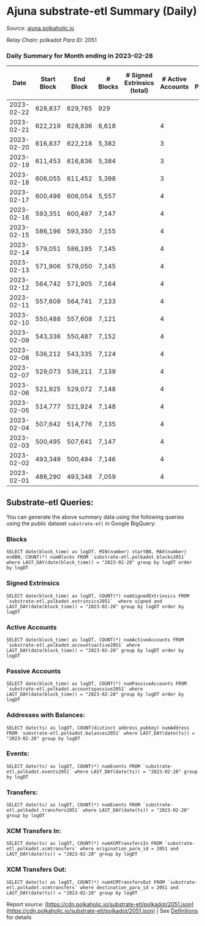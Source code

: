 # Ajuna substrate-etl Summary (Daily)

_Source_: [ajuna.polkaholic.io](https://ajuna.polkaholic.io)

*Relay Chain*: polkadot
*Para ID*: 2051



### Daily Summary for Month ending in 2023-02-28


| Date | Start Block | End Block | # Blocks | # Signed Extrinsics (total) | # Active Accounts | # Passive | # New | # Addresses with Balances | # Events | # Transfers | # XCM Transfers In | # XCM Transfers Out | Issues | 
| ---- | ----------- | --------- | -------- | --------------------------- | ----------------- | --------- | ----- | ------------------------- | -------- | ----------- | ------------------ | ------------------- | ------ |
| 2023-02-22 | 628,837 | 629,765 | 929 |  |  |  |  |  | 1,858 |   |   |   |  |
| 2023-02-21 | 622,219 | 628,836 | 6,618 |  | 4 |  |  | 7 | 13,240 |   |   |   |  |
| 2023-02-20 | 616,837 | 622,218 | 5,382 |  | 3 |  |  | 7 | 10,767 |   |   |   |  |
| 2023-02-19 | 611,453 | 616,836 | 5,384 |  | 3 |  |  | 7 | 10,771 |   |   |   |  |
| 2023-02-18 | 606,055 | 611,452 | 5,398 |  | 3 |  |  | 7 | 10,799 |   |   |   |  |
| 2023-02-17 | 600,498 | 606,054 | 5,557 |  | 4 |  |  | 7 | 11,120 |   |   |   |  |
| 2023-02-16 | 593,351 | 600,497 | 7,147 |  | 4 |  |  | 7 | 14,298 |   |   |   |  |
| 2023-02-15 | 586,196 | 593,350 | 7,155 |  | 4 |  |  | 7 | 14,314 |   |   |   |  |
| 2023-02-14 | 579,051 | 586,195 | 7,145 |  | 4 |  |  | 7 | 14,294 |   |   |   |  |
| 2023-02-13 | 571,906 | 579,050 | 7,145 |  | 4 |  |  | 7 | 14,294 |   |   |   |  |
| 2023-02-12 | 564,742 | 571,905 | 7,164 |  | 4 |  |  | 7 | 14,332 |   |   |   |  |
| 2023-02-11 | 557,609 | 564,741 | 7,133 |  | 4 |  |  | 7 | 14,270 |   |   |   |  |
| 2023-02-10 | 550,488 | 557,608 | 7,121 |  | 4 |  |  | 7 | 14,249 |   |   |   |  |
| 2023-02-09 | 543,336 | 550,487 | 7,152 |  | 4 |  |  | 7 | 14,308 |   |   |   |  |
| 2023-02-08 | 536,212 | 543,335 | 7,124 |  | 4 |  |  | 7 | 14,252 |   |   |   |  |
| 2023-02-07 | 529,073 | 536,211 | 7,139 |  | 4 |  |  | 7 | 14,282 |   |   |   |  |
| 2023-02-06 | 521,925 | 529,072 | 7,148 |  | 4 |  |  | 7 | 14,300 |   |   |   |  |
| 2023-02-05 | 514,777 | 521,924 | 7,148 |  | 4 |  |  | 7 | 14,300 |   |   |   |  |
| 2023-02-04 | 507,642 | 514,776 | 7,135 |  | 4 |  |  | 7 | 14,273 |   |   |   |  |
| 2023-02-03 | 500,495 | 507,641 | 7,147 |  | 4 |  |  | 7 | 14,301 |   |   |   |  |
| 2023-02-02 | 493,349 | 500,494 | 7,146 |  | 4 |  |  | 7 | 14,296 |   |   |   |  |
| 2023-02-01 | 486,290 | 493,348 | 7,059 |  | 4 |  |  | 7 | 14,122 |   |   |   |  |

## Substrate-etl Queries:
You can generate the above summary data using the following queries using the public dataset `substrate-etl` in Google BigQuery:


### Blocks
```
SELECT date(block_time) as logDT, MIN(number) startBN, MAX(number) endBN, COUNT(*) numBlocks FROM `substrate-etl.polkadot.blocks2051`  where LAST_DAY(date(block_time)) = "2023-02-28" group by logDT order by logDT
```


### Signed Extrinsics
```
SELECT date(block_time) as logDT, COUNT(*) numSignedExtrinsics FROM `substrate-etl.polkadot.extrinsics2051`  where signed and LAST_DAY(date(block_time)) = "2023-02-28" group by logDT order by logDT
```


### Active Accounts
```
SELECT date(block_time) as logDT, COUNT(*) numActiveAccounts FROM `substrate-etl.polkadot.accountsactive2051` where LAST_DAY(date(block_time)) = "2023-02-28" group by logDT order by logDT
```


### Passive Accounts
```
SELECT date(block_time) as logDT, COUNT(*) numPassiveAccounts FROM `substrate-etl.polkadot.accountspassive2051` where LAST_DAY(date(block_time)) = "2023-02-28" group by logDT order by logDT
```


### Addresses with Balances:
```
SELECT date(ts) as logDT, COUNT(distinct address_pubkey) numAddress FROM `substrate-etl.polkadot.balances2051` where LAST_DAY(date(ts)) = "2023-02-28" group by logDT
```


### Events:
```
SELECT date(ts) as logDT, COUNT(*) numEvents FROM `substrate-etl.polkadot.events2051` where LAST_DAY(date(ts)) = "2023-02-28" group by logDT
```


### Transfers:
```
SELECT date(ts) as logDT, COUNT(*) numEvents FROM `substrate-etl.polkadot.transfers2051` where LAST_DAY(date(ts)) = "2023-02-28" group by logDT
```


### XCM Transfers In:
```
SELECT date(ts) as logDT, COUNT(*) numXCMTransfersIn FROM `substrate-etl.polkadot.xcmtransfers` where origination_para_id = 2051 and LAST_DAY(date(ts)) = "2023-02-28" group by logDT
```


### XCM Transfers Out:
```
SELECT date(ts) as logDT, COUNT(*) numXCMTransfersOut FROM `substrate-etl.polkadot.xcmtransfers` where destination_para_id = 2051 and LAST_DAY(date(ts)) = "2023-02-28" group by logDT
```



Report source: [https://cdn.polkaholic.io/substrate-etl/polkadot/2051.json](https://cdn.polkaholic.io/substrate-etl/polkadot/2051.json) | See [Definitions](/DEFINITIONS.md) for details
